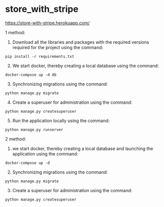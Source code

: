 # store_with_stripe

https://store-with-stripe.herokuapp.com/

1 method:

1) Download all the libraries and packages with the required versions required for the project using the command:
```
pip install -r requirements.txt
```


2) We start docker, thereby creating a local database using the command:
```
docker-compose up -d db
```


3) Synchronizing migrations using the command:
```
python manage.py migrate
```


4) Create a superuser for administration using the command:
```
python manage.py createsuperuser 
```

5) Run the application locally using the command:
```
python manage.py runserver
```


2 method:

1) we start docker, thereby creating a local database and launching the application using the command:
```
docker-compose up -d
```


2) Synchronizing migrations using the command:
```
python manage.py migrate
```


3) Create a superuser for administration using the command:
```
python manage.py createsuperuser
```